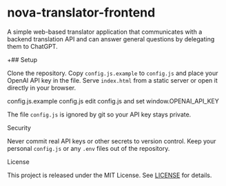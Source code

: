 # nova-translator-frontend

A simple web-based translator application that communicates with a backend translation API and can answer general questions by delegating them to ChatGPT.

+## Setup

 Clone the repository.
 Copy `config.js.example` to `config.js` and place your OpenAI API key in the file.
Serve `index.html` from a static server or open it directly in your browser.

config.js.example config.js
edit config.js and set window.OPENAI_API_KEY

The file `config.js` is ignored by git so your API key stays private.

Security

Never commit real API keys or other secrets to version control. Keep your personal `config.js` or any `.env` files out of the repository.

License

This project is released under the MIT License. See [LICENSE](LICENSE) for details.
